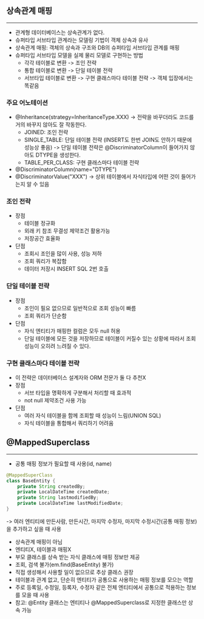 ## 상속관계 매핑

---

- 관계형 데이터베이스는 상속관계가 없다.
- 슈퍼타입 서브타입 관계라는 모델링 기법이 객체 상속과 유사
- 상속관계 매핑: 객체의 상속과 구조와 DB의 슈퍼타입 서브타입 관계를 매핑
- 슈퍼타입 서브타입 모델을 실제 물리 모델로 구현하는 방법
  - 각각 테이블로 변환 -> 조인 전략
  - 통합 테이블로 변환 -> 단일 테이블 전략
  - 서브타입 테이블로 변환 -> 구현 클래스마다 테이블 전략
    -> 객체 입장에서는 똑같음

### 주요 어노테이션

- @Inheritance(strategy=InheritanceType.XXX) -> 전략을 바꾸더라도 코드를 거의 바꾸지 않아도 잘 작동한다.
  - JOINED: 조인 전략
  - SINGLE_TABLE: 단일 테이블 전략 (INSERT도 한번 JOIN도 안하기 때문에 성능상 좋음)
    -> 단일 테이블 전략은 @DiscriminatorColumn이 들어가지 않아도 DTYPE을 생성한다.
  - TABLE_PER_CLASS: 구현 클래스마다 테이블 전략
- @DiscriminatorColumn(name="DTYPE")
- @DiscriminatorValue("XXX")
  -> 상위 테이블에서 자식타입에 어떤 것이 들어가는지 알 수 있음

### 조인 전략

- 장점
  - 테이블 정규화
  - 외래 키 참조 무결성 제약조건 활용가능
  - 저장공간 효율화
- 단점
  - 조회시 조인을 많이 사용, 성능 저하
  - 조회 쿼리가 복잡함
  - 데이터 저장시 INSERT SQL 2번 호출

### 단일 테이블 전략

- 장점
  - 조인이 필요 없으므로 일반적으로 조회 성능이 빠름
  - 조회 쿼리가 단순함
- 단점
  - 자식 엔티티가 매핑한 컬럼은 모두 null 허용
  - 단일 테이블에 모든 것을 저장하므로 테이블이 커질수 있는 상황에 따라서 조회 성능이 오히려 느려질 수 있다.

### 구현 클래스마다 테이블 전략

- 이 전략은 데이터베이스 설계자와 ORM 전문가 둘 다 추천X
- 장점
  - 서브 타입을 명확하게 구분해서 처리할 때 효과적
  - not null 제약조건 사용 가능
- 단점
  - 여러 자식 테이블을 함께 조회할 때 성능이 느림(UNION SQL)
  - 자식 테이블을 통합해서 쿼리하기 어려움

## @MappedSuperclass

---

- 공통 매핑 정보가 필요할 때 사용(id, name)

```java
@MappedSuperClass
class BaseEntity {
    private String createdBy;
    private LocalDateTime createdDate;
    private String lastmodifiedBy;
    private LocalDateTime lastModifiedDate;
}
```

-> 여러 엔티티에 만든사람, 만든시간, 마지막 수정자, 마지막 수정시간(공통 매핑 정보)을 추가하고 싶을 때 사용

- 상속관계 매핑이 아님
- 엔티티X, 테이블과 매핑X
- 부모 클래스를 상속 받는 자식 클래스에 매핑 정보만 제공
- 조회, 검색 불가(em.find(BaseEntity) 불가)
- 직접 생성해서 사용할 일이 없으므로 추상 클래스 권장
- 테이블과 관계 없고, 단순히 엔티티가 공통으로 사용하는 매핑 정보를 모으는 역할
- 주로 등록일, 수정일, 등록자, 수정자 같은 전체 엔티티에서 공통으로 적용하는 정보를 모을 때 사용
- 참고: @Entity 클래스는 엔티티나 @MappedSuperclass로 지정한 클래스만 상속 가능
